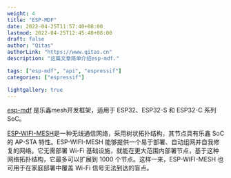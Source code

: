 ```yaml
---
weight: 4
title: "ESP-MDF"
date: 2022-04-25T11:57:40+08:00
lastmod: 2022-04-25T12:45:40+08:00
draft: false
author: "Qitas"
authorLink: "https://www.qitas.cn"
description: "这篇文章简单介绍esp-mdf."

tags: ["esp-mdf", "api", "espressif"]
categories: ["espressif"]

lightgallery: true
---
```



[esp-mdf](https://docs.espressif.com/projects/esp-mdf) 是乐鑫mesh开发框架，适用于 ESP32、ESP32-S 和 ESP32-C 系列 SoC。

[ESP-WIFI-MESH](https://www.espressif.com.cn/zh-hans/products/sdks/esp-wifi-mesh/overview)是一种无线通信网络，采用树状拓扑结构，其节点具有乐鑫 SoC 的 AP-STA 特性。ESP-WIFI-MESH 能够提供一个易于部署、自动组网并自我修复的网络。它无需部署 Wi-Fi 基础设施，就能在更大范围内部署节点，基于这种网络拓扑结构，它最多可以扩展到 1000 个节点。这样一来，ESP-WIFI-MESH 也可用于在家庭部署中覆盖 Wi-Fi 信号无法到达的盲点。


